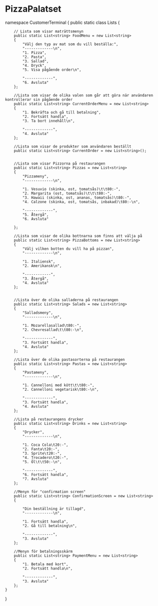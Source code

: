 # PizzaPalatset
namespace CustomerTerminal
{
    public static class Lists
    {

        // Lista som visar maträttsmenyn
        public static List<string> FoodMenu = new List<string>
        {
            "Välj den typ av mat som du vill beställa:",
            "-------------\n",
            "1. Pizza",
            "2. Pasta",
            "3. Sallad",
            "4. Dryck",
            "5. Visa pågående order\n",

            "-------------",
            "6. Avsluta"
        };

        //Lista som visar de olika valen som går att göra när användaren kontrollerar sin pågående order
        public static List<string> CurrentOrderMenu = new List<string>
        {
            "1. Bekräfta och gå till betalning",
            "2. Fortsätt handla",
            "3. Ta bort innehåll\n",

            "-------------",
            "4. Avsluta"
        };

        //Lista som visar de produkter som användaren beställt
        public static List<string> CurrentOrder = new List<string>();


        //Lista som visar Pizzorna på restaurangen
        public static List<string> Pizzas = new List<string>
        {
            "Pizzameny",
            "-------------\n",

            "1. Vesuvio (skinka, ost, tomatsås)\t\t80:-",
            "2. Margarita (ost, tomatsås)\t\t\t80:-",
            "3. Hawaii (skinka, ost, ananas, tomatsås)\t80:-",
            "4. Calzone (skinka, ost, tomatsås, inbakad)\t80:-\n",

            "-------------",
            "5. Återgå",
            "6. Avsluta"

        };

        //Lista som visar de olika bottnarna som finns att välja på
        public static List<string> PizzaBottoms = new List<string>
        {
            "Välj vilken botten du vill ha på pizzan",
            "-------------\n",

            "1. Italiensk",
            "2. Amerikansk\n",

            "------------",
            "3. Återgå",
            "4. Avsluta"
        };


        //Lista över de olika salladerna på restaurangen
        public static List<string> Salads = new List<string>
        {
            "Salladsmeny",
            "-------------\n",

            "1. Mozarellasallad\t80:-",
            "2. Chevresallad\t\t80:-\n",

            "-------------",
            "3. Fortsätt handla",
            "4. Avsluta"
        };

        //Lista över de olika pastasorterna på restaurangen
        public static List<string> Pastas = new List<string>
        {
            "Pastameny",
            "-------------\n",

            "1. Cannelloni med kött\t\t80:-",
            "2. Cannelloni vegetarisk\t80:-\n",

            "-------------",
            "3. Fortsätt handla",
            "4. Avsluta"
        };

        //Lista på restaurangens drycker
        public static List<string> Drinks = new List<string>
        {
            "Drycker",
            "-------------\n",

            "1. Coca Cola\t20:-",
            "2. Fanta\t20:-",
            "3. Sprite\t20:-",
            "4. Trocadero\t20:-",
            "5. Öl\t\t50:-\n",

            "-------------",
            "6. Fortsätt handla",
            "7. Avsluta"
        };

        //Menyn för "confirmation screen"
        public static List<string> ConfirmationScreen = new List<string>
        {

            "Din beställning är tillagd",
            "-------------\n",

            "1. Fortsätt handla",
            "2. Gå till betalning\n",

            "-------------",
            "3. Avsluta"
        };

        //Menyn för betalningsskärm
        public static List<string> PaymentMenu = new List<string>
        {
            "1. Betala med kort",
            "2. Fortsätt handla\n",

            "-------------",
            "3. Avsluta"
        };
    }
}
